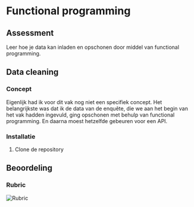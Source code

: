 # Functional programming

## Assessment

Leer hoe je data kan inladen en opschonen door middel van functional programming.


## Data cleaning

### Concept

Eigenlijk had ik voor dit vak nog niet een specifiek concept. Het belangrijkste was dat ik de data van de enquête, die we aan het begin van het vak hadden ingevuld, ging opschonen met behulp van functional programming. En daarna moest hetzelfde gebeuren voor een API.

### Installatie

1. Clone de repository


## Beoordeling

### Rubric

![Rubric](https://imgur.com/a/C60v2LB)
